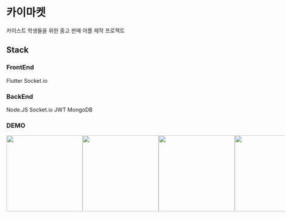 # 카이마켓

카이스트 학생들을 위한 중고 판매 어플 제작 프로젝트

## Stack

### FrontEnd

Flutter
Socket.io

### BackEnd

Node.JS
Socket.io
JWT
MongoDB

### DEMO

<div style="display:flex">
<img src="https://github.com/LoakickBangu/madcamp_week_3/blob/master/images/1.gif" width="200">
<img src="https://github.com/LoakickBangu/madcamp_week_3/blob/master/images/2.gif" width="200">
<img src="https://github.com/LoakickBangu/madcamp_week_3/blob/master/images/3.gif" width="200">
<img src="https://github.com/LoakickBangu/madcamp_week_3/blob/master/images/4.gif" width="200">
<img src="https://github.com/LoakickBangu/madcamp_week_3/blob/master/images/5.gif" width="200">
</div>
